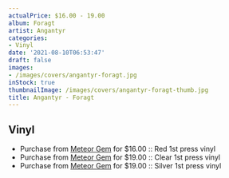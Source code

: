 ```yaml
---
actualPrice: $16.00 - 19.00
album: Foragt
artist: Angantyr
categories:
- Vinyl
date: '2021-08-10T06:53:47'
draft: false
images:
- /images/covers/angantyr-foragt.jpg
inStock: true
thumbnailImage: /images/covers/angantyr-foragt-thumb.jpg
title: Angantyr - Foragt
---
```


## Vinyl
* Purchase from [Meteor Gem](https://meteor-gem.com/products/angantyr-foragt-7) for $16.00 :: Red 1st press vinyl
* Purchase from [Meteor Gem](https://meteor-gem.com/products/angantyr-foragt-7) for $19.00 :: Clear 1st press vinyl
* Purchase from [Meteor Gem](https://meteor-gem.com/products/angantyr-foragt-7) for $19.00 :: Silver 1st press vinyl
